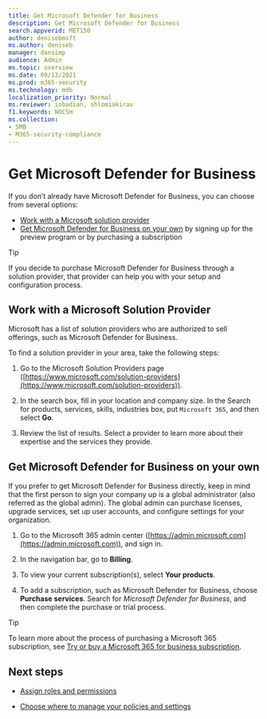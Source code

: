 ```yaml
---
title: Get Microsoft Defender for Business
description: Get Microsoft Defender for Business
search.appverid: MET150
author: denisebmsft
ms.author: deniseb
manager: dansimp 
audience: Admin
ms.topic: overview
ms.date: 09/13/2021
ms.prod: m365-security
ms.technology: mdb
localization_priority: Normal
ms.reviewer: inbadian, shlomiakirav
f1.keywords: NOCSH 
ms.collection: 
- SMB
- M365-security-compliance
---
```


# Get Microsoft Defender for Business

If you don’t already have Microsoft Defender for Business, you can choose from several options:

- [Work with a Microsoft solution provider](#work-with-a-microsoft-solution-provider)
- [Get Microsoft Defender for Business on your own](#get-microsoft-defender-for-business-on-your-own) by signing up for the preview program or by purchasing a subscription

> [!TIP]
> If you decide to purchase Microsoft Defender for Business through a solution provider, that provider can help you with your setup and configuration process.

## Work with a Microsoft Solution Provider

Microsoft has a list of solution providers who are authorized to sell offerings, such as Microsoft Defender for Business. 

To find a solution provider in your area, take the following steps:

1. Go to the Microsoft Solution Providers page ([https://www.microsoft.com/solution-providers](https://www.microsoft.com/solution-providers)).
 
2. In the search box, fill in your location and company size. In the Search for products, services, skills, industries box, put `Microsoft 365`, and then select **Go**.

3. Review the list of results. Select a provider to learn more about their expertise and the services they provide.

## Get Microsoft Defender for Business on your own 

If you prefer to get Microsoft Defender for Business directly, keep in mind that the first person to sign your company up is a global administrator (also referred as the global admin). The global admin can purchase licenses, upgrade services, set up user accounts, and configure settings for your organization. 

1. Go to the Microsoft 365 admin center ([https://admin.microsoft.com](https://admin.microsoft.com)), and sign in.

2. In the navigation bar, go to **Billing**. 

3. To view your current subscription(s), select **Your products**.

4. To add a subscription, such as Microsoft Defender for Business, choose **Purchase services**. Search for *Microsoft Defender for Business*, and then complete the purchase or trial process.

> [!TIP]
> To learn more about the process of purchasing a Microsoft 365 subscription, see [Try or buy a Microsoft 365 for business subscription](../../commerce/try-or-buy-microsoft-365.md).

## Next steps

- [Assign roles and permissions](mdb-roles-permissions.md)

- [Choose where to manage your policies and settings](mdb-choose-portal.md)
